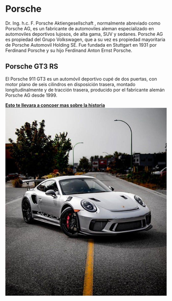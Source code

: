 # Porsche

Dr. Ing. h.c. F. Porsche Aktiengesellschaft , normalmente abreviado como Porsche AG, es un fabricante de automoviles aleman especializado en automoviles deportivos lujosos, de alta gama, SUV y sedanes. Porsche AG es propiedad del Grupo Volkswagen, que a su vez es propiedad mayoritaria de Porsche Automovil Holding SE. Fue fundada en Stuttgart en 1931 por Ferdinand Porsche y su hijo Ferdinand Anton Ernst Porsche.

## Porsche GT3 RS

El Porsche 911 GT3 es un automóvil deportivo cupé de dos puertas, con motor plano de seis cilindros en disposición trasera, montado longitudinalmente y de tracción trasera, producido por el fabricante alemán Porsche AG desde 1999.

[**Esto te llevara a concoer mas sobre la historia**](https://es.wikipedia.org/wiki/Porsche_911_GT3)
![porsche gt3](gt3.JPEG)
